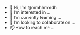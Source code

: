 - 👋 Hi, I’m @mmhhmmdh
- 👀 I’m interested in ...
- 🌱 I’m currently learning ...
- 💞️ I’m looking to collaborate on ...
- 📫 How to reach me ...

<!---
mmhhmmdh/mmhhmmdh is a ✨ special ✨ repository because its `README.md` (this file) appears on your GitHub profile.
You can click the Preview link to take a look at your changes.
--->
